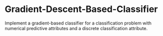 # Gradient-Descent-Based-Classifier
Implement a gradient-based classifier for a classification problem with numerical predictive attributes and a discrete classification attribute.
